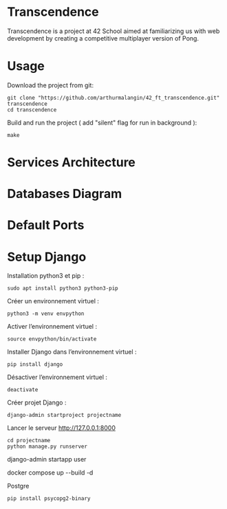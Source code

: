 # Transcendence
Transcendence is a project at 42 School aimed at familiarizing us with web development by creating a competitive multiplayer version of Pong.

# Usage
Download the project from git:
```shell
git clone "https://github.com/arthurmalangin/42_ft_transcendence.git" transcendence
cd transcendence
```

Build and run the project ( add "silent" flag for run in background ):
```shell
make
```

# Services Architecture

# Databases Diagram

# Default Ports



# Setup Django
Installation python3 et pip :
```shell
sudo apt install python3 python3-pip
```

Créer un environnement virtuel :
```shell
python3 -m venv envpython
```

Activer l’environnement virtuel :
```shell
source envpython/bin/activate
```

Installer Django dans l’environnement virtuel :
```shell
pip install django
```

Désactiver l’environnement virtuel :
```shell
deactivate
```

Créer projet Django :
```shell
django-admin startproject projectname
```

Lancer le serveur http://127.0.0.1:8000
```shell
cd projectname
python manage.py runserver
```

django-admin startapp user

docker compose up --build -d

Postgre
```shell
pip install psycopg2-binary
```
